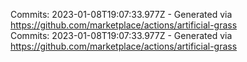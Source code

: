 Commits: 2023-01-08T19:07:33.977Z - Generated via https://github.com/marketplace/actions/artificial-grass
<br>
Commits: 2023-01-08T19:07:33.977Z - Generated via https://github.com/marketplace/actions/artificial-grass
<br>
